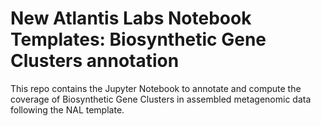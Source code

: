 # New Atlantis Labs Notebook Templates: Biosynthetic Gene Clusters annotation
  
This repo contains the Jupyter Notebook to annotate and compute the coverage of Biosynthetic Gene Clusters in assembled metagenomic data following the NAL template. 

